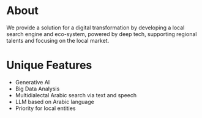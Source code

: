 # About
We provide a solution for a digital transformation by developing a local search engine and eco-system, powered by deep tech, supporting regional talents and focusing on the local market.

# Unique Features
- Generative AI
-	Big Data Analysis
-	Multidialectal Arabic search via text and speech
- LLM based on Arabic language
-	Priority for local entities 
